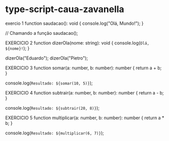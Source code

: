# type-script-caua-zavanella

exercio 1 function saudacao(): void {
  console.log("Olá, Mundo!");
}

// Chamando a função
saudacao();


EXERCICIO 2 
function dizerOla(nome: string): void {
  console.log(`Olá, ${nome}!`);
}

dizerOla("Eduardo");
dizerOla("Pietro");


EXERCICIO 3 
function somar(a: number, b: number): number {
  return a + b;
}

console.log(`Resultado: ${somar(10, 5)}`);





EXERCICIO 4 
function subtrair(a: number, b: number): number {
  return a - b;
}

console.log(`Resultado: ${subtrair(20, 8)}`);

EXERCICIO 5  function multiplicar(a: number, b: number): number {
  return a * b;
}

console.log(`Resultado: ${multiplicar(6, 7)}`);

